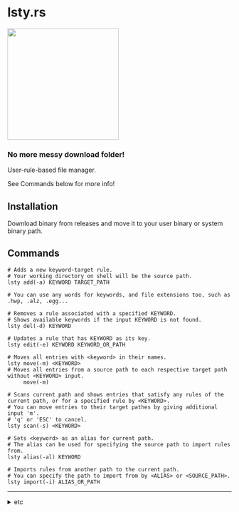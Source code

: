 # lsty.rs
<img src="https://github.com/isemae/lsty/assets/55517023/2a227eb5-dff4-44a3-9c8d-934fd7d3fc66" height="250">



### No more messy download folder!


User-rule-based file manager.


See Commands below for more info!

## Installation
Download binary from releases and move it to your user binary or system binary path.



## Commands


```shell
# Adds a new keyword-target rule.
# Your working directory on shell will be the source path.
lsty add(-a) KEYWORD TARGET_PATH

# You can use any words for keywords, and file extensions too, such as .hwp, .alz, .egg...
```

```shell
# Removes a rule associated with a specified KEYWORD.
# Shows available keywords if the input KEYWORD is not found.
lsty del(-d) KEYWORD
```

```shell
# Updates a rule that has KEYWORD as its key.
lsty edit(-e) KEYWORD KEYWORD_OR_PATH
```

```shell
# Moves all entries with <keyword> in their names.
lsty move(-m) <KEYWORD>
# Moves all entries from a source path to each respective target path without <KEYWORD> input.
     move(-m)
```

```shell
# Scans current path and shows entries that satisfy any rules of the current path, or for a specified rule by <KEYWORD>.
# You can move entries to their target pathes by giving additional input 'm'.
# 'q' or 'ESC' to cancel.
lsty scan(-s) <KEYWORD>
```

```shell
# Sets <keyword> as an alias for current path.
# The alias can be used for specifying the source path to import rules from. 
lsty alias(-al) KEYWORD
```

```shell
# Imports rules from another path to the current path.
# You can specify the path to import from by <ALIAS> or <SOURCE_PATH>.
lsty import(-i) ALIAS_OR_PATH
```

---


<details markdown="1">
<summary>etc</summary> 


## 'nah why dont ya just make batch files'?
but datz no COOL


<img width="800" alt="took_2_yrs_20240331023409" src="https://github.com/isemae/lsty/assets/55517023/fec0deb1-ceb1-4db0-ab4e-edcd8aaaeb2b">

and not forgetting a goal is COOL

## GUI?

not planned for the moment but


<img src="https://github.com/isemae/lusty.rs/assets/55517023/a9d92a2d-8e9e-49cd-9921-03baa85ef800" alt="fl_or_tr" width="500">

</details>

